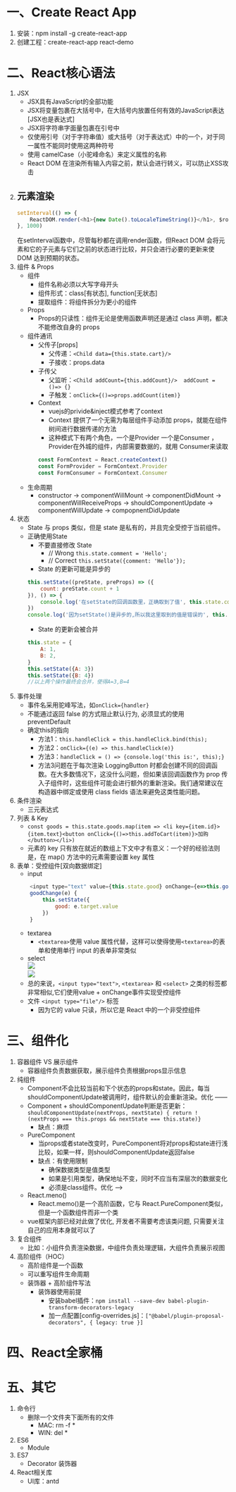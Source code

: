 # 一、Create React App
1. 安装：npm install -g create-react-app
2. 创建工程：create-react-app react-demo
# 二、React核心语法
1. JSX
    - JSX具有JavaScript的全部功能
    - JSX将变量包裹在大括号中，在大括号内放置任何有效的JavaScript表达[JSX也是表达式]
    - JSX将字符串字面量包裹在引号中
    - 仅使用引号（对于字符串值）或大括号（对于表达式）中的一个，对于同一属性不能同时使用这两种符号
    - 使用 camelCase（小驼峰命名）来定义属性的名称
    - React DOM 在渲染所有输入内容之前，默认会进行转义，可以防止XSS攻击
2. 元素渲染
    - 
    ```javascript
    setInterval(() => {
        ReactDOM.render(<h1>{new Date().toLocaleTimeString()}</h1>, $root)
    }, 1000)
    ```
    在setInterval函数中，尽管每秒都在调用render函数，但React DOM 会将元素和它的子元素与它们之前的状态进行比较，并只会进行必要的更新来使 DOM 达到预期的状态。
3. 组件 & Props
    - 组件
        - 组件名称必须以大写字母开头
        - 组件形式：class[有状态], function[无状态]
        - 提取组件：将组件拆分为更小的组件
    - Props
        - Props的只读性：组件无论是使用函数声明还是通过 class 声明，都决不能修改自身的 props
    - 组件通讯
        - 父传子[props]
            - 父传递：`<Child data={this.state.cart}/>`
            - 子接收：props.data
        - 子传父
            - 父监听：`<Child addCount={this.addCount}/>  addCount = ()=> {}`
            - 子触发：`onClick={()=>props.addCount(item)}`
        - Context
            - vuejs的privide&inject模式参考了context
            - Context 提供了一个无需为每层组件手动添加 props，就能在组件树间进行数据传递的方法
            - 这种模式下有两个角色，一个是Provider 一个是Consumer ，Provider在外城的组件，内部需要数据的，就用 Consumer来读取
            ```javascript
            const FormContext = React.createContext()
            const FormProvider = FormContext.Provider
            const FormConsumer = FormContext.Consumer
            ```
    - 生命周期
        - constructor -> componentWillMount -> componentDidMount -> componentWillReceiveProps -> shouldComponentUpdate -> componentWillUpdate -> compopnentDidUpdate
4. 状态
    - State 与 props 类似，但是 state 是私有的，并且完全受控于当前组件。
    - 正确使用State
        - 不要直接修改 State
            - // Wrong `this.state.comment = 'Hello';`
            - // Correct  `this.setState({comment: 'Hello'});`
        - State 的更新可能是异步的
        ```javascript
        this.setState((preState, preProps) => ({
            count: preState.count + 1
        }), () => {
            console.log('在setState的回调函数里，正确取到了值', this.state.count)
        })
        console.log('因为setState()是异步的,所以我这里取到的值是错误的', this.state.count)
        ```
        - State 的更新会被合并
        ```javascript
        this.state = {
            A: 1,
            B: 2,
        }
        this.setState({A: 3})
        this.setState({B: 4})
        //以上两个操作最终会合并，使得A=3,B=4
        ```
5. 事件处理
    - 事件名采用驼峰写法，如`onClick={handler}`
    - 不能通过返回 false 的方式阻止默认行为, 必须显式的使用 preventDefault
    - 确定this的指向
        - 方法1：`this.handleClick = this.handleClick.bind(this);`
        - 方法2：`onClick={(e) => this.handleClick(e)}`
        - 方法3：`handleClick = () => {console.log('this is:', this);}`
        - 方法3问题在于每次渲染 LoggingButton 时都会创建不同的回调函数。在大多数情况下，这没什么问题，但如果该回调函数作为 prop 传入子组件时，这些组件可能会进行额外的重新渲染。我们通常建议在构造器中绑定或使用 class fields 语法来避免这类性能问题。
6. 条件渲染
    - 三元表达式
7. 列表 & Key
    - `const goods = this.state.goods.map(item => <li key={item.id}>{item.text}<button onClick={()=>this.addToCart(item)}>加购</button></li>)`
    - 元素的 key 只有放在就近的数组上下文中才有意义：一个好的经验法则是，在 map() 方法中的元素需要设置 key 属性
8. 表单：受控组件[双向数据绑定]
    - input
    ```javascript
        <input type="text" value={this.state.good} onChange={e=>this.goodChange(e)}/>
        goodChange(e) {
            this.setState({
                good: e.target.value
            })
        }
    ```
    - textarea 
        - `<textarea>`使用 value 属性代替，这样可以使得使用`<textarea>`的表单和使用单行 input 的表单非常类似
    - select  
        <img src="./knowledgePic/2.png">  
        <img src="./knowledgePic/3.png">
    - 总的来说，`<input type="text">`, `<textarea>` 和 `<select>` 之类的标签都非常相似,它们使用value + onChange事件实现受控组件
    - 文件 `<input type="file"/>` 标签
        - 因为它的 value 只读，所以它是 React 中的一个非受控组件
# 三、组件化
1. 容器组件 VS 展示组件
    - 容器组件负责数据获取，展示组件负责根据props显示信息
2. 纯组件
    - Component不会比较当前和下个状态的props和state。因此，每当shouldComponentUpdate被调用时，组件默认的会重新渲染。优化 ——
    - Component + shouldComponentUpdate判断是否更新：`shouldComponentUpdate(nextProps, nextState) { return !(nextProps === this.props && nextState === this.state)}`
        - 缺点：麻烦
    - PureComponent
        - 当props或者state改变时，PureComponent将对props和state进行浅比较，如果一样，则shouldComponentUpdate返回false
        - 缺点：有使用限制
            - 确保数据类型是值类型
            - 如果是引用类型，确保地址不变，同时不应当有深层次的数据变化
            - 必须是class组件。优化 ——>
    - React.meno()
        - React.memo()是一个高阶函数，它与 React.PureComponent类似，但是一个函数组件而非一个类
    - vue框架内部已经对此做了优化, 开发者不需要考虑该类问题, 只需要关注自己的应用本身就可以了
3. 复合组件
    - 比如：小组件负责渲染数据，中组件负责处理逻辑，大组件负责展示视图
4. 高阶组件（HOC）
    - 高阶组件是一个函数
    - 可以重写组件生命周期
    - 装饰器 + 高阶组件写法
        - 装饰器使用前提
            - 安装babel插件：`npm install --save-dev babel-plugin-transform-decorators-legacy`
            - 加一点配置[config-overrides.js]：`["@babel/plugin-proposal-decorators", { legacy: true }]`
# 四、React全家桶
# 五、其它
1. 命令行
    - 删除一个文件夹下面所有的文件
        - MAC: rm -f *
        - WIN: del *
2. ES6
    - Module
3. ES7
    - Decorator 装饰器
4. React相关库
    - UI库：antd
    